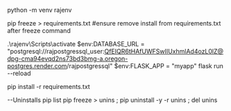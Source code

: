python -m venv rajenv

pip freeze > requirements.txt
#ensure remove install from requirements.txt after freeze command

.\rajenv\Scripts\activate
$env:DATABASE_URL = "postgresql://rajpostgressql_user:QfEIQR6tHAfUWFSwIIUxhmlAd4ozL0lZ@dpg-cma94evqd2ns73bd3bmg-a.oregon-postgres.render.com/rajpostgressql"
$env:FLASK_APP = "myapp"
flask run --reload

pip install -r requirements.txt


--Uninstalls
pip list
pip freeze > unins ; pip uninstall -y -r unins ; del unins
